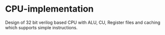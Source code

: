 # CPU-implementation
Design of 32 bit verilog based CPU with ALU, CU, Register files and caching which supports simple instructions.
